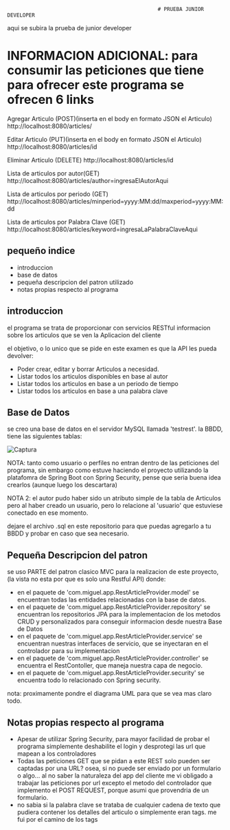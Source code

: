                                                      # PRUEBA JUNIOR DEVELOPER
aqui se subira la prueba de junior developer

# INFORMACION ADICIONAL: para consumir las peticiones que tiene para ofrecer este programa se ofrecen 6 links

Agregar Articulo (POST)(inserta en el body en formato JSON el Articulo)
http://localhost:8080/articles/

Editar Articulo (PUT)(inserta en el body en formato JSON el Articulo)
http://localhost:8080/articles/id

Eliminar Articulo (DELETE)
http://localhost:8080/articles/id

Lista de articulos por autor(GET)
http://localhost:8080/articles/author=ingresaElAutorAqui

Lista de articulos por periodo (GET)
http://localhost:8080/articles/minperiod=yyyy:MM:dd/maxperiod=yyyy:MM:dd

Lista de articulos por Palabra Clave (GET)
http://localhost:8080/articles/keyword=ingresaLaPalabraClaveAqui


## pequeño indice

- introduccion
- base de datos
- pequeña descripcion del patron utilizado
- notas propias respecto al programa


## introduccion

el programa se trata de proporcionar con servicios RESTful informacion sobre los articulos que se ven la Aplicacion del cliente

el objetivo, o lo unico que se pide en este examen es que la API les pueda devolver:

- Poder crear, editar y borrar Articulos a necesidad.
- Listar todos los articulos disponibles en base al autor
- Listar todos los articulos en base a un periodo de tiempo
- Listar todos los articulos en base a una palabra clave


## Base de Datos

se creo una base de datos en el servidor MySQL llamada 'testrest'. la BBDD, tiene las siguientes tablas:


![Captura](https://user-images.githubusercontent.com/59231896/76350516-4a7c1c00-62e2-11ea-8400-cad33a6b1565.JPG)


NOTA: tanto como usuario o perfiles no entran dentro de las peticiones del programa, sin embargo como estuve haciendo el proyecto 
utilizando la platafomra de Spring Boot con Spring Security, pense que seria buena idea crearlos (aunque luego los descartara)

NOTA 2: el autor pudo haber sido un atributo simple de la tabla de Articulos pero al haber creado un usuario, pero lo relacione al 
'usuario' que estuviese conectado en ese momento.

dejare el archivo .sql en este repositorio para que puedas agregarlo a tu BBDD y probar en caso que sea necesario.


## Pequeña Descripcion del patron

se uso PARTE del patron clasico MVC para la realizacion de este proyecto,(la vista no esta por que es solo una Restful API) donde:

- en el paquete de 'com.miguel.app.RestArticleProvider.model' se encuentran todas las entidades relacionadas con la base de datos.
- en el paquete de 'com.miguel.app.RestArticleProvider.repository' se encuentran los repositorios JPA para la implementacion de 
  los metodos CRUD y personalizados para conseguir informacion desde nuestra Base de Datos
- en el paquete de 'com.miguel.app.RestArticleProvider.service' se encuentran nuestras interfaces de servicio, que se inyectaran en el
  controlador para su implementacion
- en el paquete de 'com.miguel.app.RestArticleProvider.controller' se encuentra el RestContoller, que maneja nuestra capa de negocio.
- en el paquete de 'com.miguel.app.RestArticleProvider.security' se encuentra todo lo relacionado con Spring security.


nota: proximamente pondre el diagrama UML para que se vea mas claro todo.


## Notas propias respecto al programa

- Apesar de utilizar Spring Security, para mayor facilidad de probar el programa simplemente deshabilite el login y desprotegi las
  url que mapean a los controladores
- Todas las peticiones GET que se pidan a este REST solo pueden ser captadas por una URL? osea, si no puede ser enviado por un formulario
  o algo... al no saber la naturaleza del app del cliente me vi obligado a trabajar las peticiones por url excepto el metodo del controlador
  que implemento el POST REQUEST, porque asumi que provendria de un formulario.
- no sabia si la palabra clave se trataba de cualquier cadena de texto que pudiera contener los detalles del articulo o simplemente eran
  tags. me fui por el camino de los tags

